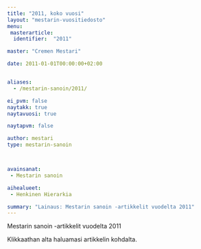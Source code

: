 ```yaml
---
title: "2011, koko vuosi"
layout: "mestarin-vuositiedosto"
menu:
 masterarticle:
  identifier:  "2011"

master: "Cremen Mestari"

date: 2011-01-01T00:00:00+02:00


aliases:
  - /mestarin-sanoin/2011/

ei_pvm: false
naytakk: true
naytavuosi: true

naytapvm: false

author: mestari
type: mestarin-sanoin



avainsanat:
 - Mestarin sanoin

aihealueet:
 - Henkinen Hierarkia

summary: "Lainaus: Mestarin sanoin -artikkelit vuodelta 2011"
---
```

<p>Mestarin sanoin -artikkelit vuodelta 2011</p>
<p>Klikkaathan alta haluamasi artikkelin kohdalta.</p>
